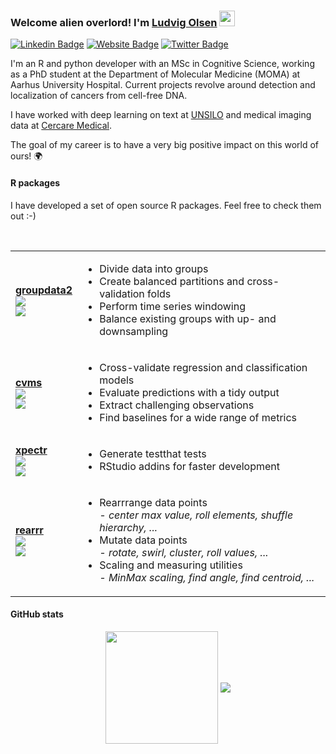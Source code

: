 ### Welcome alien overlord! I'm [Ludvig Olsen](http://ludvigolsen.dk) <img src="https://media.giphy.com/media/hvRJCLFzcasrR4ia7z/giphy.gif" height="25px">

[![Linkedin Badge](https://img.shields.io/badge/-LinkedIn-0e76a8?style=flat-square&logo=Linkedin&logoColor=white)](https://linkedin.com/in/ludvigolsen/)
[![Website Badge](https://img.shields.io/badge/Website-3b5998?style=flat-square&logo=google-chrome&logoColor=white)](https://ludvigolsen.dk)
[![Twitter Badge](https://img.shields.io/badge/-Twitter-00acee?style=flat-square&logo=Twitter&logoColor=white)](https://twitter.com/ludvigolsen)

I'm an R and python developer with an MSc in Cognitive Science, working as a PhD student at the Department of Molecular Medicine (MOMA) at Aarhus University Hospital. Current projects revolve around detection and localization of cancers from cell-free DNA.

I have worked with deep learning on text at [UNSILO](https://unsilo.ai/) and medical imaging data at [Cercare Medical](https://cercare-medical.com/). 

The goal of my career is to have a very big positive impact on this world of ours! :earth_africa:

#### R packages

I have developed a set of open source R packages. Feel free to check them out :-)

</br>

<table style="width:100%">
  <tr>
    <td>
      <a href="https://github.com/LudvigOlsen/groupdata2">
        <b>groupdata2</b>
      </a><br>
      <a href="https://cran.r-project.org/package=groupdata2">
        <img align="center" src="https://cranlogs.r-pkg.org/badges/groupdata2" />
      </a><br>
      <a href="https://cran.r-project.org/package=groupdata2">
        <img align="center" src="https://cranlogs.r-pkg.org/badges/grand-total/groupdata2" />
      </a>
    </td>
    <td>
      <ul> 
        <li>Divide data into groups</li>
        <li>Create balanced partitions and cross-validation folds</li>
        <li>Perform time series windowing</li>
        <li>Balance existing groups with up- and downsampling</li>
      </ul>
    </td>
  </tr>
  <tr>
    <td>
      <a href="https://github.com/LudvigOlsen/cvms">
        <b>cvms</b>
      </a><br>
      <a href="https://cran.r-project.org/package=cvms">
        <img align="center" src="https://cranlogs.r-pkg.org/badges/cvms" />
      </a><br>
      <a href="https://cran.r-project.org/package=cvms">
        <img align="center" src="https://cranlogs.r-pkg.org/badges/grand-total/cvms" />
      </a>
    </td>
    <td>
      <ul> 
        <li>Cross-validate regression and classification models</li>
        <li>Evaluate predictions with a tidy output</li>
        <li>Extract challenging observations</li>
        <li>Find baselines for a wide range of metrics</li>
      </ul>
    </td>
  </tr>
  <tr>
    <td>
      <a href="https://github.com/LudvigOlsen/xpectr">
        <b>xpectr</b>
      </a></br>
      <a href="https://cran.r-project.org/package=xpectr">
        <img align="center" src="https://cranlogs.r-pkg.org/badges/xpectr" />
      </a><br>
      <a href="https://cran.r-project.org/package=xpectr">
        <img align="center" src="https://cranlogs.r-pkg.org/badges/grand-total/xpectr" />
      </a>
    </td>
    <td>
      <ul> 
        <li>Generate testthat tests</li>
        <li>RStudio addins for faster development</li>
      </ul>
    </td>
  </tr>
  <tr>
    <td>
      <a href="https://github.com/LudvigOlsen/rearrr">
        <b>rearrr</b>
      </a></br>
      <a href="https://cran.r-project.org/package=rearrr">
        <img align="center" src="https://cranlogs.r-pkg.org/badges/rearrr" />
      </a><br>
      <a href="https://cran.r-project.org/package=rearrr">
        <img align="center" src="https://cranlogs.r-pkg.org/badges/grand-total/rearrr" />
      </a>
    </td>
    <td>
      <ul> 
        <li>Rearrrange data points</br><i>- center max value, roll elements, shuffle hierarchy, ...</i></li>
        <li>Mutate data points</br><i>- rotate, swirl, cluster, roll values, ...</i></li>
        <li>Scaling and measuring utilities</br><i>- MinMax scaling, find angle, find centroid, ...</i></li>
      </ul>
    </td>
  </tr>
</table> 

#### GitHub stats

<div align="center"> 
<img height="180em" src="https://github-readme-stats.vercel.app/api?username=LudvigOlsen&show_icons=true&hide_border=true&&count_private=true&include_all_commits=true" align="center" />
<img align="center" src="https://github-readme-stats.vercel.app/api/top-langs/?username=LudvigOlsen&layout=compact" />
</div>


<!--
**LudvigOlsen/LudvigOlsen** is a ✨ _special_ ✨ repository because its `README.md` (this file) appears on your GitHub profile.

Here are some ideas to get you started:

- 🔭 I’m currently working on ...
- 🌱 I’m currently learning ...
- 👯 I’m looking to collaborate on ...
- 🤔 I’m looking for help with ...
- 💬 Ask me about ...
- 📫 How to reach me: ...
- 😄 Pronouns: ...
- ⚡ Fun fact: ...
-->
